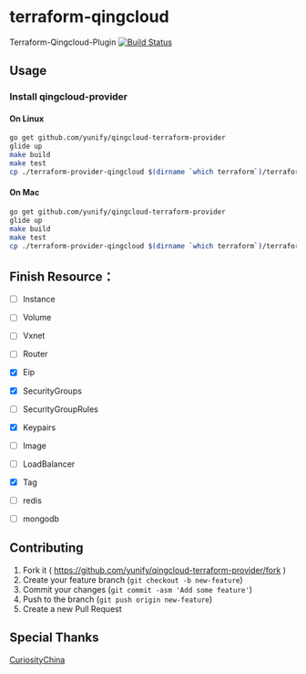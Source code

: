 # terraform-qingcloud 


Terraform-Qingcloud-Plugin [![Build Status](https://travis-ci.org/yunify/qingcloud-terraform-provider.svg?branch=master)](https://travis-ci.org/yunify/qingcloud-terraform-provider)

## Usage

### Install qingcloud-provider

#### On Linux
``` bash
go get github.com/yunify/qingcloud-terraform-provider
glide up 
make build
make test
cp ./terraform-provider-qingcloud $(dirname `which terraform`)/terraform-provider-qingcloud
```

#### On Mac
``` bash
go get github.com/yunify/qingcloud-terraform-provider
glide up 
make build
make test
cp ./terraform-provider-qingcloud $(dirname `which terraform`)/terraform-provider-qingcloud
```

## Finish Resource：
- [ ] Instance
- [ ] Volume
- [ ] Vxnet
- [ ] Router
- [x] Eip
- [x] SecurityGroups
- [ ] SecurityGroupRules
- [x] Keypairs
- [ ] Image
- [ ] LoadBalancer
- [x] Tag
- [ ] redis
- [ ] mongodb


## Contributing

1. Fork it ( https://github.com/yunify/qingcloud-terraform-provider/fork )
2. Create your feature branch (`git checkout -b new-feature`)
3. Commit your changes (`git commit -asm 'Add some feature'`)
4. Push to the branch (`git push origin new-feature`)
5. Create a new Pull Request    


## Special Thanks
[CuriosityChina](https://github.com/CuriosityChina)
